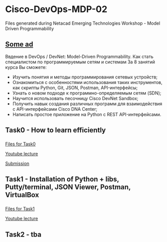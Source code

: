 # Cisco-DevOps-MDP-02
Files generated during Netacad Emerging Technologies Workshop - Model Driven Programmability
## [Some ad](https://www.youtube.com/watch?v=dztXE1rsIrU)

  Ввдение в DevOps / DevNet: Model-Driven Programmability. Как стать специалистом по программируемым сетям и системам
   За 8 занятий курса Вы cможете:
   * Изучить понятия и методы программирования сетевых устройств;
   * Ознакомиться с особенностями использования таких инструментов, как скрипты Python, Git, JSON, Postman, API-интерфейсы;
   * Узнать о новом подходе к программно-определяемым сетям (SDN);
   * Научится использовать песочницу Cisco DevNet Sandbox;
   * Получить навык создания различных программ для взаимодействия с API-интерфейсами Cisco DNA Center;
   * Написать простое приложение на Python с REST API-интерфейсами.

## Task0 - How to learn efficiently
###   
[Files for Task0](/Task0/)

[Youtube lecture](https://www.youtube.com/watch?v=ntZq3vqkaYM)

[Submission](/Task0/How_to_learn_efficiently.txt)

## Task1 - Installation of Python + libs, Putty/terminal, JSON Viewer, Postman, VirtualBox
###
[Files for Task1](/Task1/)

[Youtube lecture](https://youtu.be/knK1zJh3zFE)


## Task2 -  tba

